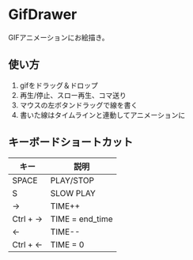 # GifDrawer
GIFアニメーションにお絵描き。

## 使い方
1. gifをドラッグ＆ドロップ
2. 再生/停止、スロー再生、コマ送り
3. マウスの左ボタンドラッグで線を書く
4. 書いた線はタイムラインと連動してアニメーションに

## キーボードショートカット
|  キー  | 説明  |
| ---- | ---- |
|  SPACE  |  PLAY/STOP  |
|  S      | SLOW PLAY |
|  →      |  TIME++  |
|  Ctrl + → |  TIME = end_time  |
|  ←      |  TIME--   |
|  Ctrl + ← |  TIME = 0  |